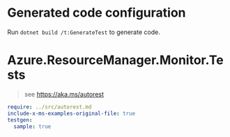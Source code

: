 # Generated code configuration

Run `dotnet build /t:GenerateTest` to generate code.

# Azure.ResourceManager.Monitor.Tests

> see https://aka.ms/autorest
``` yaml
require: ../src/autorest.md
include-x-ms-examples-original-file: true
testgen:
  sample: true
```